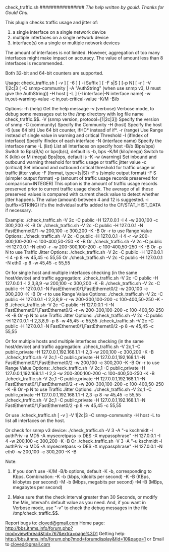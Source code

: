 check_traffic.sh
################
	*The help written by gould. Thanks for Gould Chu.*

This plugin checks traffic usage and jitter of:

1) a single interface on a single network device
2) multiple interfaces on a single network device
3) interface(s) on a single or multiple network devices

The amount of interfaces is not limited. However, aggregation of too many interfaces might make impact on accuracy. The value of amount less than 8 interfaces is recommended.

Both 32-bit and 64-bit counters are supported.

Usage:
check_traffic.sh [ -v ] [ -6 ] [ -i Suffix ] [ -F s|S ] [-p N] [ -r ] -V 1|2c|3 ( -C snmp-community | -A "AuthString" (when use snmp v3, U must give the AuthString)) -H host [ -L ] (-I interface|-N interface name) -w in,out-warning-value  -c in,out-critical-value -K/M -B/b

Options:
-h (help)
Get the help message
-v (verbose)
Verbose mode, to debug some messages out to the /tmp directory with log file name check_traffic.$$.
-V (snmp version, protocol=[1|2c|3])
Specify the version of snmp
-C (community)
Specify the Community
-H (host)
Specify the host
-6 (use 64 bit)
Use 64 bit counter, ifHC*  instead of if*.
-r (range)
Use Range instead of single value in warning and critical Threshold
-I (ifIndex of interface)
Specify ifIndex of each interface
-N (interface name)
Specify the interface name
-L (list)
List all Interfaces on specify host
-B/b (Bps/bps)
Switch to Bps(B/s) or bps(b/s), default is -b, bps
-K/M (kilo/mega)
Switch to K (kilo) or M (mega) Bps|bps, default is -K
-w (warning)
Set inbound and outbound warning threshold for traffic usage or traffic jitter value
-c (critical)
Set inbound and outbound critical threshold for traffic usage or traffic jitter value
-F (format, type=[s|S])
  -F s (simple output format)
  -F S (simpler output format)
-p (amount of traffic usage records preserved for comparison=INTEGER)
This option is the amount of traffic usage records preserved prior to current traffic usage check. The average of all these preserved values is compared with current check value to detect whether jitter happens. The value (amount) between 4 and 12 is suggested.
-i	(suffix=STRING)
It's the individual suffix added to the CF/STAT_HIST_DATA if necessary.


Example:
./check_traffic.sh -V 2c -C public -H 127.0.0.1 -I 4 -w 200,100 -c 300,200 -K -B
Or
./check_traffic.sh -V 2c -C public -H 127.0.0.1 -N FastEthernet0/1 -w 200,100 -c 300,200 -K -B
Or -r to use Range Value Options:
./check_traffic.sh -V 2c -C public -H 127.0.0.1 -I 4 -r -w 200-300,100-200 -c 100-400,50-250 -K -B
Or
./check_traffic.sh -V 2c -C public -H 127.0.0.1 -N eth0 -r -w 200-300,100-200 -c 100-400,50-250 -K -B
Or -p N to use Traffic Jitter Options:
./check_traffic.sh -V 2c -C public -H 127.0.0.1 -I 4 -p 8 -w 45,45 -c 55,55
Or
./check_traffic.sh -V 2c -C public -H 127.0.0.1 -N eth0 -p 8 -w 45,45 -c 55,55

Or for single host and multiple interfaces checking (in the same host/device) and traffic aggregation:
./check_traffic.sh -V 2c -C public -H 127.0.0.1 -I 2,3,8,9 -w 200,100 -c 300,200 -K -B
./check_traffic.sh -V 2c -C public -H 127.0.0.1 -N FastEthernet0/1,FastEthernet0/2 -w 200,100 -c 300,200 -K -B
Or -r to use Range Value Options:
./check_traffic.sh -V 2c -C public -H 127.0.0.1 -I 2,3,8,9 -r -w 200-300,100-200 -c 100-400,50-250 -K -B
./check_traffic.sh -V 2c -C public -H 127.0.0.1 -I -N FastEthernet0/1,FastEthernet0/2 -r -w 200-300,100-200 -c 100-400,50-250 -K -B
Or -p N to use Traffic Jitter Options:
./check_traffic.sh -V 2c -C public -H 127.0.0.1 -I 2,3,8,9 -p 8 -w 45,45 -c 55,55
./check_traffic.sh -V 2c -C public -H 127.0.0.1 -N FastEthernet0/1,FastEthernet0/2 -p 8 -w 45,45 -c 55,55

Or for multiple hosts and multiple interfaces checking (in the same host/device) and traffic aggregation:
./check_traffic.sh -V 2c,1 -C public,private -H 127.0.0.1,192.168.1.1 -I 2,3 -w 200,100 -c 300,200 -K -B
./check_traffic.sh -V 2c,1 -C public,private -H 127.0.0.1,192,168.1.1 -N FastEthernet0/1,FastEthernet0/2 -w 200,100 -c 300,200 -K -B
Or -r to use Range Value Options:
./check_traffic.sh -V 2c,1 -C public,private -H 127.0.0.1,192.168.1.1 -I 2,3 -w 200-300,100-200 -c 100-400,50-250 -K -B
./check_traffic.sh -V 2c,1 -C public,private -H 127.0.0.1,192.168.1.1 -N FastEthernet0/1,FastEthernet0/2 -r -w 200-300,100-200 -c 100-400,50-250 -K -B
Or -p N to use Traffic Jitter Options:
./check_traffic.sh -V 2c,1 -C public,private -H 127.0.0.1,192.168.1.1 -I 2,3 -p 8 -w 45,45 -c 55,55
./check_traffic.sh -V 2c,1 -C public,private -H 127.0.0.1,192.168.1.1 -N FastEthernet0/1,FastEthernet0/2 -p 8 -w 45,45 -c 55,55

Or use ./check_traffic.sh [ -v ] -V 1|2c|3 -C snmp-community -H host -L
to list all interfaces on the host.

Or check for snmp v3 device:
./check_traffic.sh -V 3 -A "-u kschmidt -l authPriv -a MD5 -A mysecretpass -x DES -X mypassphrase" -H 127.0.0.1 -I 4 -w 200,100 -c 300,200 -K -B
Or
./check_traffic.sh -V 3 -A "-u kschmidt -l authPriv -a MD5 -A mysecretpass -x DES -X mypassphrase" -H 127.0.0.1 -N eth0 -w 200,100 -c 300,200 -K -B



Note:
1. If you don't use -K/M -B/b options, default -K -b, corresponding to Kbps.
  Combination:
    -K -b (kbps, kilobits per second)
    -K -B (KBps, kilobytes per second)
    -M -b (Mbps, megabits per second)
    -M -B (MBps, megabytes per second)

2. Make sure that the check interval greater than 30 Seconds, or modify the Min_Interval's default value as you need. And, if you want in Verbose mode, use "-v" to check the debug messages in the file /tmp/check_traffic.$$.

Report bugs to: cloved@gmail.com
Home page: <http://bbs.itnms.info/forum.php?mod=viewthread&tid=767&extra=page%3D1>
Getting help: <http://bbs.itnms.info/forum.php?mod=forumdisplay&fid=10&page=1> or Email to cloved@gmail.com
